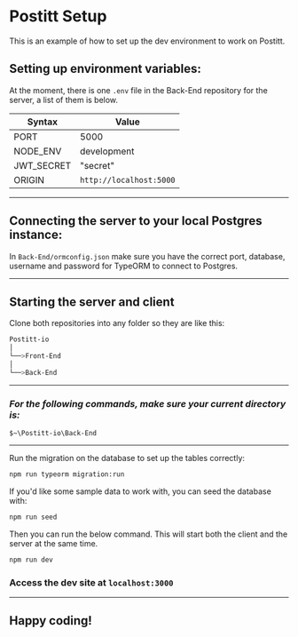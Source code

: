 # Postitt Setup

This is an example of how to set up the dev environment to work on Postitt.

## Setting up environment variables:

At the moment, there is one `.env` file in the Back-End repository for the server, a list of them is below.

| Syntax     | Value                   |
| ---------- | ----------------------- |
| PORT       | 5000                    |
| NODE_ENV   | development             |
| JWT_SECRET | "secret"                |
| ORIGIN     | `http://localhost:5000` |

---

## Connecting the server to your local Postgres instance:

In `Back-End/ormconfig.json` make sure you have the correct port, database, username and password for TypeORM to connect to Postgres.

---

## Starting the server and client

Clone both repositories into any folder so they are like this:

```bash
Postitt-io
│
└──>Front-End
│
└──>Back-End

```

---

### _For the following commands, make sure your current directory is:_

`$~\Postitt-io\Back-End`

---

Run the migration on the database to set up the tables correctly:

```bash
npm run typeorm migration:run
```

If you'd like some sample data to work with, you can seed the database with:

```bash
npm run seed
```

Then you can run the below command. This will start both the client and the server at the same time.

```bash
npm run dev
```

### Access the dev site at `localhost:3000`

---

## Happy coding!

